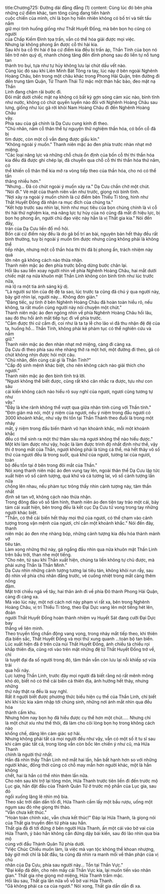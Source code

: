 title:Chương725: Đường dài đằng đẵng (1)
content:
Cùng lúc đó bên phía những cứ điểm khác, tam tông cũng đang tiến hành<br>cuộc chiến của mình, chỉ là bọn họ hiển nhiên không có bố trí và tiết tấu nắm<br>giữ mọi tình huống giống như Thất Huyết Đồng, mà bên bọn họ cũng có người<br>của Chấp Kiếm Đình tọa trấn, vẫn có thể hóa giải được mọi việc.<br>Nhưng lại không phong ấn được cỗ thi hài kia.<br>Sau khi ba cỗ thi hài ở ba cứ điểm kia đều bị trấn áp, Thần Tính của bọn nó<br>liền trở nên quỷ dị, nhanh chóng tăng đến đỉnh phong sau đó liền tự nổ tung tan<br>thành tro bụi, tựa như tự hủy không lưu lại chút dấu vết nào.<br>Cùng lúc đó sau khi Liên Minh Bát Tông ra tay, lúc này ở bên ngoài Nghênh<br>Hoàng Châu, bên trong một châu khác trong Phong Hải Quận, trên đường đi<br>đến trung tâm Quận, Tử Thanh Thái Tử mặc một thân hắc bào, đeo mặt nạ Thần<br>Linh đang chậm rãi bước đi.<br>Đôi mắt dưới chiếc mặt nạ không có bất kỳ gợn sóng cảm xúc nào, bình tĩnh<br>như nước, không có chút quyến luyến nào đối với Nghênh Hoàng Châu sau<br>lưng, giống như lúc gã rời khỏi Nam Hoàng Châu đi đến Nghênh Hoàng Châu<br>vậy.<br>Phía sau của gã chính là Dạ Cưu cung kính đi theo.<br>"Chủ nhân, năm cỗ thân thể tự nguyện thử nghiệm thần hóa, có bốn cỗ đã bị<br>tìm được, còn một cỗ vẫn đang được giấu kín."<br>"Không ngoài ý muốn." Thanh niên mặc áo đen phía trước nhàn nhạt mở<br>miệng.<br>“Các loại năng lực và những chỗ chưa ổn định của bốn cỗ thí thi thần hóa<br>kia đều đã được ghi chép lại, đã chuyển qua chỗ cỗ thí thi thần hóa thứ năm, có<br>thể khiến cỗ thân thể kia mở ra vòng tiếp theo của thần hóa, cho nó có thể tấn<br>thăng nhiều hơn."<br>"Nhưng... Đã có chút ngoài ý muốn xảy ra." Dạ Cưu chần chờ một chút.<br>"Nói đi." Vẻ mặt của thanh niên vẫn như trước, giọng nói bình tĩnh.<br>"Nơi xảy ra ngoài ý muốn chính là cứ điểm bên Thiểu Ti tông, hình như<br>Thất Huyết Đồng đã nhận ra mục đích của chúng ta."<br>"Kết hợp trước sau nhìn lại, hình như mục tiêu của bọn chúng chính là vì cỗ<br>thi hài thử nghiệm kia, mà năng lực tự hủy của nó cũng đã mất đi hiệu lực, bị<br>bọn họ phong ấn, người chủ đạo việc này hẳn là vị Thất gia kia." Nói đến đây,<br>trán của Dạ Cưu liền đổ mồ hôi.<br>Bốn cái cứ điểm này đều là do gã bố trí an bài, nguyên bản hết thảy đều rất<br>bình thường, tuy bị ngoài ý muốn tìm được nhưng cũng không phải là không thể<br>tiếp nhận, nhưng một cỗ thần hóa thí thi đã bị phong ấn, trách nhiệm này quá<br>lớn nên gã không cách nào thừa nhận.<br>Thanh niên mặc áo đen phía trước bỗng dừng bước chân lại.<br>Hồi lâu sau liền xoay người nhìn về phía Nghênh Hoàng Châu, hai mắt dưới<br>chiếc mặt nạ nửa khuôn mặt Thần Linh không còn bình tĩnh như lúc trước nữa,<br>mà lộ ra một tia ánh sáng kỳ dị.<br>"Là người sư tôn của đệ đệ ta sao, lúc trước ta cũng đã chú ý qua người này,<br>bây giờ nhìn lại, người này... Không đơn giản."<br>"Đáng tiếc, sự tình ở bên Nghênh Hoàng Châu đã hoàn toàn hiểu rõ, nếu<br>không, ta rất muốn cùng người này nói chuyện một chút."<br>Thanh niên mặc áo đen ngóng nhìn về phía Nghênh Hoàng Châu hồi lâu,<br>sau đó thu hồi ánh mắt tiếp tục đi về phía trước.<br>"Cầm được thì cứ cầm đi, coi như là ta tạ lễ cho lão vì đã thu nhận đệ đệ của<br>ta, huống hồ... Thần Tính, không phải kẻ phàm tục có thể nghiên cứu và nắm<br>giữ."<br>Thanh niên mặc áo đen nhàn nhạt mở miệng, càng đi càng xa.<br>Dạ Cưu đi theo phía sau nhẹ nhàng thở ra một hơi, một đường đi theo, gã có<br>chút không nhịn được hỏi một câu.<br>"Chủ nhân, đến cùng cái gì là Thần Tính?"<br>"Cấp độ sinh mệnh khác biệt, cho nên không cách nào giải thích cho ngươi.”<br>Thanh niên mặc áo đen bình tĩnh trả lời.<br>"Ngươi không thể biết được, cũng rất khó cân nhắc ra được, tựu như con sâu<br>cái kiến không cách nào hiểu rõ suy nghĩ của ngươi, ngươi cũng tương tự như<br>vậy."<br>"Đây là khe rãnh không thể vượt qua giữa nhân tính cùng với Thần tính."<br>"Đơn giản mà nói, một ý niệm của ngươi, nếu ý niệm trong đầu ngươi có<br>3000 khoảnh khắc, như vậy thì tồn tại Thần Thánh theo đuổi là trong một nháy<br>mắt, ý niệm trong đầu biến thành vô hạn khoảnh khắc, mỗi một khoảnh khắc<br>đều có thể sinh ra một thứ thâm sâu mà ngươi không thể nào hiểu được."<br>Một khi làm được như vậy, hoặc là làm được trình độ nhất định như thế, vậy<br>thì ở trong mắt của Thần, ngươi không phải là từng cá thể, mà hết thảy vô số<br>thứ của ngươi đều là trong suốt, quá khứ của ngươi, tương lai của ngươi, toàn<br>bộ đều tồn tại ở bên trong đôi mắt của Thần."<br>Nói xong thanh niên mặc áo đen vung tay lên, ngoài thân thể Dạ Cưu lập tức<br>xuất hiện vô số cảnh tượng, quá khứ và cả tương lai, vô số cảnh tượng lần nữa<br>chồng lên nhau, nếu phàm tục trông thấy nhìn cảnh tượng này, tâm thần nhất<br>định sẽ tan vỡ, không cách nào thừa nhận.<br>Trong đông đảo vô số tấm hình, thanh niên áo đen tiện tay trảo một cái, bảy<br>tám cái xuất hiện, bên trong đều là kết cục Dạ Cưu tử vong trong tay những<br>người khác biệt.<br>"Thần, có thể cải biến hết thảy mọi thứ của ngươi, có thể chạm vào cảnh<br>tượng trong vận mệnh của ngươi, chỉ cần một khoảnh khắc." Nói đến đây, thanh<br>niên mặc áo đen nhẹ nhàng bóp, những cảnh tượng kia đều hóa thành mảnh vỡ<br>tiêu tán.<br>Làm xong những thứ này, gã ngẩng đầu nhìn qua nửa khuôn mặt Thần Linh<br>trên bầu trời, than nhẹ một tiếng.<br>"Cho nên, từ sau khi Thần xuất hiện, chúng ta liền không tự chủ được, mà<br>phải xưng Thần là Thần Minh."<br>Dạ Cưu nhìn những cảnh tượng tương lai tiêu tán, không khỏi run rẩy, sau<br>đó nhìn về phía chủ nhân đằng trước, vẻ cuồng nhiệt trong mắt càng thêm nồng<br>đậm.<br>Mặt trời chiều ngã về tây, hai thân ảnh đi về phía Đô thành Phong Hải Quận,<br>càng đi càng xa.<br>Mà vào lúc này, một nơi cách nơi này phạm vi rất xa, bên trong Nghênh<br>Hoàng Châu, vị trí Thiểu Ti tông, theo Đại Dực vang lên một tiếng hét lên, đoàn<br>người Thất Huyết Đồng hoàn thành nhiệm vụ Huyết Sát đang cưỡi Đại Dực bay<br>thẳng về liên minh.<br>Theo truyền tống chấn động vang vọng, trong nháy mắt tiếp theo, khi thiên<br>địa biến sắc, Thất Huyết Đồng và mọi thứ xung quanh …toàn bộ tan biến.<br>Lúc xuất hiện đã ở trên cửa núi Thất Huyết Đồng, ánh chiều tà chiếu rọi<br>khắp thiên địa, cũng rơi vào trên mặt những đệ tử Thất Huyết Đồng trở về, chỉ<br>là tuyệt đại đa số người trong đó, tâm thần vẫn còn lưu lại nỗi khiếp sợ vừa trải<br>qua hồi nãy.<br>Lực lượng Thần Linh, trước đây mọi người đã biết rằng nó rất mênh mông<br>khó dò, biết nó có thể cải biến cả thiên địa, ảnh hưởng hết thảy, nhưng những<br>thứ này thật ra đều là suy nghĩ.<br>Rất ít người biết được phương thức biểu hiện cụ thể của Thần Linh, chỉ biết<br>khi khí tức kia xâm nhập tới chúng sinh, những nơi ánh mắt nhìn qua đều hóa<br>thành cấm khu.<br>Nhưng hôm nay bọn họ đã hiểu được cụ thể hơn một chút..... Nhưng chỉ<br>là một chút xíu như thế thôi, đã làm cho cõi lòng bọn họ trong không cách nào<br>khống chế, dâng lên cảm giác sợ hãi.<br>Nhưng không phải tất cả mọi người đều như vậy, vẫn có một số ít tu sĩ sau<br>khi cảm giác tất cả, trong lòng vẫn còn bốc lên chiến ý như cũ, mà Hứa Thanh<br>chính là người thứ nhất.<br>Hắn đã nhìn thấy Thần Linh mở mắt hai lần, hắn bất hạnh hơn so với những<br>người khác, đồng thời cũng có chỗ may mắn hơn người khác, một là hắn không<br>chết, hai là hắn có thể nhìn thêm lần nữa.<br>Cho nên sau khi trở lại tông môn, Hứa Thanh trước tiên liền đi đến trước mộ<br>Lục gia, hắn đặt đầu của Thánh Quân Tử ở trước mộ phần của Lục gia, sau đó<br>ngồi xuống lặng lẽ nhìn mộ bia.<br>Theo sắc trời dần dần tối đi, Hứa Thanh cầm lấy một bầu rượu, uống một<br>ngụm sau đó nhẹ giọng thì thào.<br>"Vẫn chưa kết thúc."<br>"Hoàn toàn chính xác, vẫn chưa kết thúc!" Đáp lại Hứa Thanh, là giọng nói<br>của Thất gia truyền đến từ phía sau hắn.<br>Thất gia đã đi tới đứng ở bên người Hứa Thanh, ấn một cái vào bờ vai của<br>Hứa Thanh, ý bảo hắn không cần đứng dậy bái kiến, sau đó lão nhìn qua bia mộ<br>cùng với đầu Thánh Quân Tử phía dưới.<br>"Việc Chúc Chiếu muốn làm, là việc mà vạn tộc không thể khoan nhượng,<br>bây giờ mới chỉ là bắt đầu, ta cũng đã nhìn ra manh mối về thân phận của vị chủ<br>nhân của Dạ Cưu, phía sau người này... Tồn tại Thần Vực."<br>"Đại kiếp đã đến, cho nên mấy cái Thần Vực kia, lại muốn tiến vào nhân<br>gian." Thất gia nhẹ giọng mở miệng, Hứa Thanh trầm mặc.<br>Hồi lâu sau, Thất gia lần nữa vỗ vỗ bờ vai Hứa Thanh.<br>"Gã không phải ca ca của ngươi." Nói xong, Thất gia dần dần đi xa.